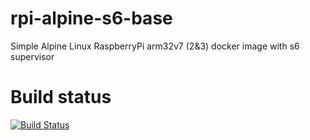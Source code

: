 # rpi-alpine-s6-base
Simple Alpine Linux RaspberryPi arm32v7 (2&3) docker image with s6 supervisor

# Build status
[![Build Status](https://travis-ci.org/raxetul/rpi-alpine-s6-base.svg?branch=master)](https://travis-ci.org/raxetul/rpi-alpine-s6-base)
